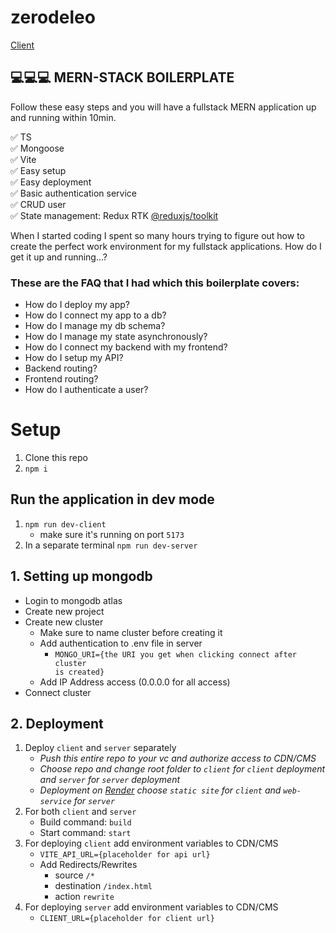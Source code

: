 # zerodeleo

[Client](https://template-fullstack-mern.onrender.com/)

## 💻💻💻 MERN-STACK BOILERPLATE

Follow these easy steps and you will have a fullstack MERN application up and running within 10min.

✅ TS <br/>
✅ Mongoose <br/>
✅ Vite <br/>
✅ Easy setup <br/>
✅ Easy deployment <br/>
✅ Basic authentication service <br/>
✅ CRUD user <br/>
✅ State management: Redux RTK [@reduxjs/toolkit](https://redux-toolkit.js.org/) <br/>

When I started coding I spent so many hours trying to figure out how to create the perfect work environment for my fullstack applications. How do I get it up and running...?

### These are the FAQ that I had which this boilerplate covers:

- How do I deploy my app?
- How do I connect my app to a db?
- How do I manage my db schema?
- How do I manage my state asynchronously?
- How do I connect my backend with my frontend?
- How do I setup my API?
- Backend routing?
- Frontend routing?
- How do I authenticate a user?

# Setup

1. Clone this repo
2. `npm i`

## Run the application in dev mode
1. `npm run dev-client` 
   * make sure it's running on port `5173`
2. In a separate terminal `npm run dev-server`

## 1. Setting up mongodb

- Login to mongodb atlas
- Create new project
- Create new cluster
  - Make sure to name cluster before creating it
  - Add authentication to .env file in server
    - <code>MONGO_URI={the URI you get when clicking connect after cluster is created}</code>
  - Add IP Address access (0.0.0.0 for all access)
- Connect cluster

## 2. Deployment

1. Deploy `client` and `server` separately
   - *Push this entire repo to your vc and authorize access to CDN/CMS*
   - *Choose repo and change root folder to `client` for `client` deployment and `server` for `server` deployment*
   - *Deployment on [Render](https://render.com/) choose `static site` for `client` and `web-service` for `server`*
2. For both `client` and `server`
   - Build command: `build`
   - Start command: `start`
3. For deploying `client` add environment variables to CDN/CMS
   - `VITE_API_URL={placeholder for api url}`
   - Add Redirects/Rewrites
      * source `/*`
      * destination `/index.html`
      * action `rewrite`
4. For deploying `server` add environment variables to CDN/CMS
   - `CLIENT_URL={placeholder for client url}`
